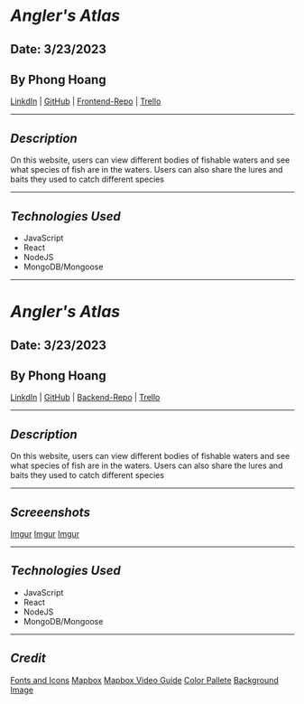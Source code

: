 # **_Angler's Atlas_**

## Date: 3/23/2023

## By Phong Hoang

[LinkdIn](https://www.linkedin.com/in/phong-hoang-2a8659265/) | [GitHub](https://github.com/hoang-p6) | [Frontend-Repo](https://github.com/hoang-p6/AnglersAtlas-FRONTEND) | [Trello](https://trello.com/b/kv8pD6g3/anglers-atlas)

---

## **_Description_**

On this website, users can view different bodies of fishable waters and see what species of fish are in the waters. Users can also share the lures and baits they used to catch different species

---

## **_Technologies Used_**

- JavaScript
- React
- NodeJS
- MongoDB/Mongoose

---

# **_Angler's Atlas_**

## Date: 3/23/2023

## By Phong Hoang

[LinkdIn](https://www.linkedin.com/in/phong-hoang-2a8659265/) | [GitHub](https://github.com/hoang-p6) | [Backend-Repo](https://github.com/hoang-p6/AnglersAtlas_BACKEND) | [Trello](https://trello.com/b/kv8pD6g3/anglers-atlas)

---

## **_Description_**

On this website, users can view different bodies of fishable waters and see what species of fish are in the waters. Users can also share the lures and baits they used to catch different species

---

## **_Screeenshots_**

[Imgur](https://i.imgur.com/bZJ8YFi.png)
[Imgur](https://i.imgur.com/WXMy0LY.png)
[Imgur](https://i.imgur.com/DnnVhm2.png)

---

## **_Technologies Used_**

- JavaScript
- React
- NodeJS
- MongoDB/Mongoose

---

## **_Credit_**

[Fonts and Icons](https://fonts.google.com/)
[Mapbox](https://www.mapbox.com/)
[Mapbox Video Guide](https://www.youtube.com/watch?v=JJatzkPcmoI&t=629s)
[Color Pallete](https://coolors.co/palette/2b2d42-8d99ae-edf2f4-ef233c-d90429)
[Background Image](https://unsplash.com/)
